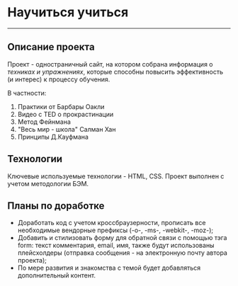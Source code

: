 # Научиться учиться
------

## Описание проекта
Проект - одностраничный сайт, на котором собрана информация о *техниках и упражнениях*, которые способны повысить эффективность (и интерес) к процессу обучения.

В частности:
1. Практики от Барбары Оакли
2. Видео с TED о прокрастинации
3. Метод Фейнмана
4. "Весь мир - школа" Салман Хан
5. Принципы Д.Кауфмана

## Технологии
Ключевые используемые технологии - HTML, CSS.
Проект выполнен с учетом методологии БЭМ.

## Планы по доработке
* Доработать код с учетом кроссбраузерности, прописать все необходимые вендорные префиксы (-o-, -ms-, -webkit-, -moz-);
* Добавить и стилизовать форму для обратной связи с помощью тэга form: текст комментария, email, имя, также будут использованы плейсхолдеры (отправка сообщения - на электронную почту автора проекта);
* По мере развития и знакомства с темой будет добавляться дополнительный контент.

